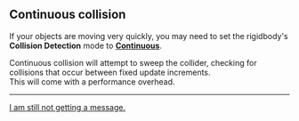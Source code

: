 ## Continuous collision
If your objects are moving very quickly, you may need to set the rigidbody's **Collision Detection** mode to [**Continuous**](https://docs.unity3d.com/Manual/ContinuousCollisionDetection.html).  

Continuous collision will attempt to sweep the collider, checking for collisions that occur between fixed update increments.  
This will come with a performance overhead.

---

[I am still not getting a message.](8%202D%20Collider%20Warnings.md)